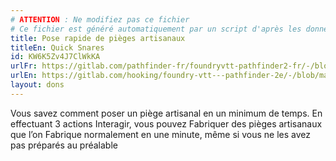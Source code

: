 ```yaml
---
# ATTENTION : Ne modifiez pas ce fichier
# Ce fichier est généré automatiquement par un script d'après les données du module Foundry VTT officiel et de sa traduction
title: Pose rapide de pièges artisanaux
titleEn: Quick Snares
id: KW6K5Zv4J7ClWkKA
urlFr: https://gitlab.com/pathfinder-fr/foundryvtt-pathfinder2-fr/-/blob/master/data/feats/KW6K5Zv4J7ClWkKA.htm
urlEn: https://gitlab.com/hooking/foundry-vtt---pathfinder-2e/-/blob/master/packs/data/feats.db/quick-snares.json
layout: dons
---
```

Vous savez comment poser un piège artisanal en un minimum de temps. En effectuant 3 actions Interagir, vous pouvez Fabriquer des pièges artisanaux que l’on Fabrique normalement en une minute, même si vous ne les avez pas préparés au préalable
